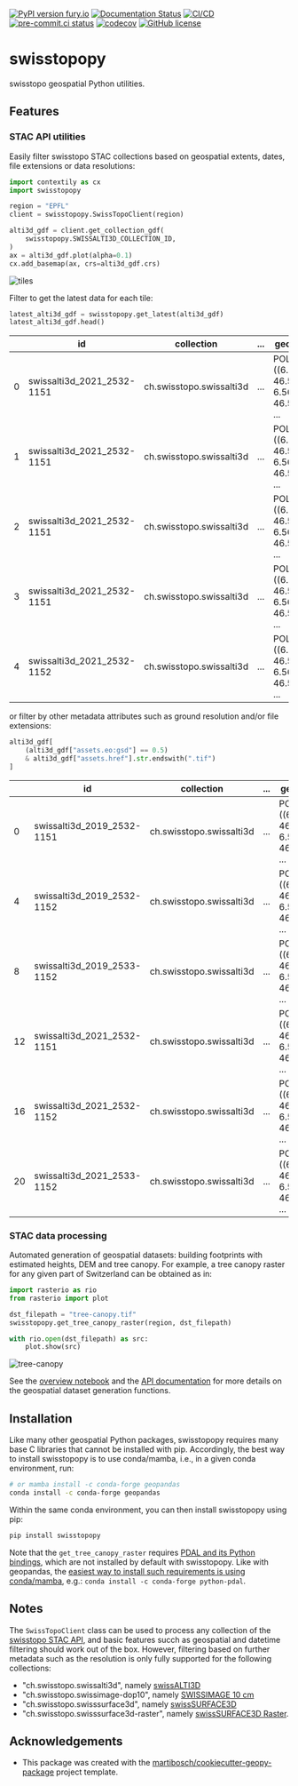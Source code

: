 [![PyPI version fury.io](https://badge.fury.io/py/swisstopopy.svg)](https://pypi.python.org/pypi/swisstopopy/)
[![Documentation Status](https://readthedocs.org/projects/swisstopopy/badge/?version=latest)](https://swisstopopy.readthedocs.io/en/latest/?badge=latest)
[![CI/CD](https://github.com/martibosch/swisstopopy/actions/workflows/tests.yml/badge.svg)](https://github.com/martibosch/swisstopopy/blob/main/.github/workflows/tests.yml)
[![pre-commit.ci status](https://results.pre-commit.ci/badge/github/martibosch/swisstopopy/main.svg)](https://results.pre-commit.ci/latest/github/martibosch/swisstopopy/main)
[![codecov](https://codecov.io/gh/martibosch/swisstopopy/branch/main/graph/badge.svg?token=hKoSSRn58a)](https://codecov.io/gh/martibosch/swisstopopy)
[![GitHub license](https://img.shields.io/github/license/martibosch/swisstopopy.svg)](https://github.com/martibosch/swisstopopy/blob/main/LICENSE)

# swisstopopy

swisstopo geospatial Python utilities.

## Features

### STAC API utilities

Easily filter swisstopo STAC collections based on geospatial extents, dates, file extensions or data resolutions:

```python
import contextily as cx
import swisstopopy

region = "EPFL"
client = swisstopopy.SwissTopoClient(region)

alti3d_gdf = client.get_collection_gdf(
    swisstopopy.SWISSALTI3D_COLLECTION_ID,
)
ax = alti3d_gdf.plot(alpha=0.1)
cx.add_basemap(ax, crs=alti3d_gdf.crs)
```

![tiles](https://github.com/martibosch/swisstopopy/raw/main/figures/tiles.png)

Filter to get the latest data for each tile:

```python
latest_alti3d_gdf = swisstopopy.get_latest(alti3d_gdf)
latest_alti3d_gdf.head()
```

|     | id                         | collection               | ... | geometry                                          |
| --- | -------------------------- | ------------------------ | --- | ------------------------------------------------- |
| 0   | swissalti3d_2021_2532-1151 | ch.swisstopo.swissalti3d | ... | POLYGON ((6.56572 46.50684, 6.56572 46.51594, ... |
| 1   | swissalti3d_2021_2532-1151 | ch.swisstopo.swissalti3d | ... | POLYGON ((6.56572 46.50684, 6.56572 46.51594, ... |
| 2   | swissalti3d_2021_2532-1151 | ch.swisstopo.swissalti3d | ... | POLYGON ((6.56572 46.50684, 6.56572 46.51594, ... |
| 3   | swissalti3d_2021_2532-1151 | ch.swisstopo.swissalti3d | ... | POLYGON ((6.56572 46.50684, 6.56572 46.51594, ... |
| 4   | swissalti3d_2021_2532-1152 | ch.swisstopo.swissalti3d | ... | POLYGON ((6.56558 46.51584, 6.56558 46.52493, ... |

or filter by other metadata attributes such as ground resolution and/or file extensions:

```python
alti3d_gdf[
    (alti3d_gdf["assets.eo:gsd"] == 0.5)
    & alti3d_gdf["assets.href"].str.endswith(".tif")
]
```

|     | id                         | collection               | ... | geometry                                          |
| --- | -------------------------- | ------------------------ | --- | ------------------------------------------------- |
| 0   | swissalti3d_2019_2532-1151 | ch.swisstopo.swissalti3d | ... | POLYGON ((6.56572 46.50684, 6.56572 46.51594, ... |
| 4   | swissalti3d_2019_2532-1152 | ch.swisstopo.swissalti3d | ... | POLYGON ((6.56558 46.51584, 6.56558 46.52493, ... |
| 8   | swissalti3d_2019_2533-1152 | ch.swisstopo.swissalti3d | ... | POLYGON ((6.57861 46.51594, 6.57861 46.52503, ... |
| 12  | swissalti3d_2021_2532-1151 | ch.swisstopo.swissalti3d | ... | POLYGON ((6.56572 46.50684, 6.56572 46.51594, ... |
| 16  | swissalti3d_2021_2532-1152 | ch.swisstopo.swissalti3d | ... | POLYGON ((6.56558 46.51584, 6.56558 46.52493, ... |
| 20  | swissalti3d_2021_2533-1152 | ch.swisstopo.swissalti3d | ... | POLYGON ((6.57861 46.51594, 6.57861 46.52503, ... |

### STAC data processing

Automated generation of geospatial datasets: building footprints with estimated heights, DEM and tree canopy. For example, a tree canopy raster for any given part of Switzerland can be obtained as in:

```python
import rasterio as rio
from rasterio import plot

dst_filepath = "tree-canopy.tif"
swisstopopy.get_tree_canopy_raster(region, dst_filepath)

with rio.open(dst_filepath) as src:
    plot.show(src)
```

![tree-canopy](https://github.com/martibosch/swisstopopy/raw/main/figures/tree-canopy.png)

See the [overview notebook](https://swisstopopy.readthedocs.io/en/latest/overview.html) and the [API documentation](https://swisstopopy.readthedocs.io/en/latest/api.html) for more details on the geospatial dataset generation functions.

## Installation

Like many other geospatial Python packages, swisstopopy requires many base C libraries that cannot be installed with pip. Accordingly, the best way to install swisstopopy is to use conda/mamba, i.e., in a given conda environment, run:

```bash
# or mamba install -c conda-forge geopandas
conda install -c conda-forge geopandas
```

Within the same conda environment, you can then install swisstopopy using pip:

```bash
pip install swisstopopy
```

Note that the `get_tree_canopy_raster` requires [PDAL and its Python bindings](https://pdal.io/en/2.8.4/python.html), which are not installed by default with swisstopopy. Like with geopandas, the [easiest way to install such requirements is using conda/mamba](https://pdal.io/en/latest/python.html#install-using-conda), e.g.: `conda install -c conda-forge python-pdal`.

## Notes

The `SwissTopoClient` class can be used to process any collection of the [swisstopo STAC API](https://www.geo.admin.ch/en/rest-interface-stac-api), and basic features succh as geospatial and datetime filtering should work out of the box. However, filtering based on further metadata such as the resolution is only fully supported for the following collections:

- "ch.swisstopo.swissalti3d", namely [swissALTI3D](https://www.swisstopo.admin.ch/en/height-model-swissalti3d)
- "ch.swisstopo.swissimage-dop10", namely [SWISSIMAGE 10 cm](https://www.swisstopo.admin.ch/en/orthoimage-swissimage-10)
- "ch.swisstopo.swisssurface3d", namely [swissSURFACE3D](https://www.swisstopo.admin.ch/en/height-model-swisssurface3d)
- "ch.swisstopo.swisssurface3d-raster", namely [swissSURFACE3D Raster](https://www.swisstopo.admin.ch/en/height-model-swisssurface3d-raster).

## Acknowledgements

- This package was created with the [martibosch/cookiecutter-geopy-package](https://github.com/martibosch/cookiecutter-geopy-package) project template.
